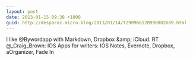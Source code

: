 ```yaml
---
layout: post
date: 2013-01-15 09:38 +1000
guid: http://desparoz.micro.blog/2013/01/14/t290966120998002689.html
---
```

I like @Bywordapp with Markdown, Dropbox &amp;amp; iCloud. RT @_Craig_Brown: IOS Apps for writers: IOS Notes, Evernote, Dropbox, aOrganizer, Fade In
